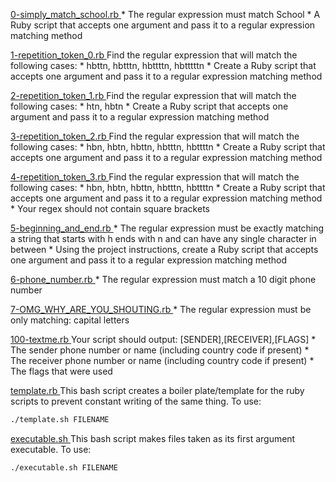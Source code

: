 [ 0-simply_match_school.rb ](./0-simply_match_school.rb)
    * The regular expression must match School
    * A Ruby script that accepts one argument and pass it to a regular expression matching method

[ 1-repetition_token_0.rb ](./1-repetition_token_0.rb)
    Find the regular expression that will match the following cases:
    * hbttn, hbtttn, hbttttn, hbtttttn
    * Create a Ruby script that accepts one argument and pass it to a regular expression matching method

[ 2-repetition_token_1.rb ](./2-repetition_token_1.rb)
    Find the regular expression that will match the following cases:
    * htn, hbtn
    * Create a Ruby script that accepts one argument and pass it to a regular expression matching method

[ 3-repetition_token_2.rb ](./3-repetition_token_2.rb)
    Find the regular expression that will match the following cases:
    * hbn, hbtn, hbttn, hbtttn, hbttttn
    * Create a Ruby script that accepts one argument and pass it to a regular expression matching method

[ 4-repetition_token_3.rb ](./4-repetition_token_3.rb)
    Find the regular expression that will match the following cases:
    * hbn, hbtn, hbttn, hbtttn, hbttttn
    * Create a Ruby script that accepts one argument and pass it to a regular expression matching method
    * Your regex should not contain square brackets

[ 5-beginning_and_end.rb ](./5-beginning_and_end.rb)
    * The regular expression must be exactly matching a string that starts with h ends with n and can have any single character in between
    * Using the project instructions, create a Ruby script that accepts one argument and pass it to a regular expression matching method

[ 6-phone_number.rb ](./6-phone_number.rb)
    * The regular expression must match a 10 digit phone number

[ 7-OMG_WHY_ARE_YOU_SHOUTING.rb ](./7-OMG_WHY_ARE_YOU_SHOUTING.rb)
    * The regular expression must be only matching: capital letters

[ 100-textme.rb ](./100-textme.rb)
Your script should output: [SENDER],[RECEIVER],[FLAGS]
    * The sender phone number or name (including country code if present)
    * The receiver phone number or name (including country code if present)
    * The flags that were used

[ template.rb ](./template.rb)
This bash script creates a boiler plate/template for the ruby scripts to prevent constant writing of the same thing.
To use:
```bash
./template.sh FILENAME
```

[ executable.sh ](./executable.sh)
This bash script makes files taken as its first argument executable.
To use:
```bash
./executable.sh FILENAME
```
